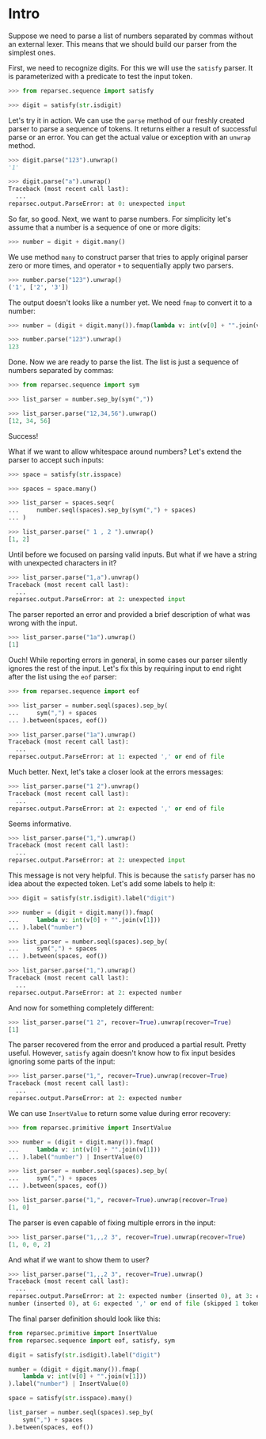 # Intro

Suppose we need to parse a list of numbers separated by commas without an
external lexer. This means that we should build our parser from the simplest
ones.

First, we need to recognize digits. For this we will use the `satisfy` parser.
It is parameterized with a predicate to test the input token.

```python
>>> from reparsec.sequence import satisfy

>>> digit = satisfy(str.isdigit)

```

Let's try it in action. We can use the `parse` method of our freshly created
parser to parse a sequence of tokens. It returns either a result of successful
parse or an error. You can get the actual value or exception with an `unwrap`
method.

```python
>>> digit.parse("123").unwrap()
'1'

>>> digit.parse("a").unwrap()
Traceback (most recent call last):
  ...
reparsec.output.ParseError: at 0: unexpected input

```

So far, so good. Next, we want to parse numbers. For simplicity let's assume
that a number is a sequence of one or more digits:

```python
>>> number = digit + digit.many()

```

We use method `many` to construct parser that tries to apply original parser
zero or more times, and operator `+` to sequentially apply two parsers.

```python
>>> number.parse("123").unwrap()
('1', ['2', '3'])

```

The output doesn't looks like a number yet. We need `fmap` to convert it to a
number:

```python
>>> number = (digit + digit.many()).fmap(lambda v: int(v[0] + "".join(v[1])))

>>> number.parse("123").unwrap()
123

```

Done. Now we are ready to parse the list. The list is just a sequence of
numbers separated by commas:

```python
>>> from reparsec.sequence import sym

>>> list_parser = number.sep_by(sym(","))

>>> list_parser.parse("12,34,56").unwrap()
[12, 34, 56]

```

Success!

What if we want to allow whitespace around numbers? Let's extend the parser to
accept such inputs:

```python
>>> space = satisfy(str.isspace)

>>> spaces = space.many()

>>> list_parser = spaces.seqr(
...     number.seql(spaces).sep_by(sym(",") + spaces)
... )

>>> list_parser.parse(" 1 , 2 ").unwrap()
[1, 2]

```

Until before we focused on parsing valid inputs. But what if we have a string
with unexpected characters in it?

```python
>>> list_parser.parse("1,a").unwrap()
Traceback (most recent call last):
  ...
reparsec.output.ParseError: at 2: unexpected input

```

The parser reported an error and provided a brief description of what was wrong
with the input.

```python
>>> list_parser.parse("1a").unwrap()
[1]

```

Ouch! While reporting errors in general, in some cases our parser silently
ignores the rest of the input. Let's fix this by requiring input to end right
after the list using the `eof` parser:

```python
>>> from reparsec.sequence import eof

>>> list_parser = number.seql(spaces).sep_by(
...     sym(",") + spaces
... ).between(spaces, eof())

>>> list_parser.parse("1a").unwrap()
Traceback (most recent call last):
  ...
reparsec.output.ParseError: at 1: expected ',' or end of file

```

Much better. Next, let's take a closer look at the errors messages:

```python
>>> list_parser.parse("1 2").unwrap()
Traceback (most recent call last):
  ...
reparsec.output.ParseError: at 2: expected ',' or end of file

```

Seems informative.

```python
>>> list_parser.parse("1,").unwrap()
Traceback (most recent call last):
  ...
reparsec.output.ParseError: at 2: unexpected input

```

This message is not very helpful. This is because the `satisfy` parser has no
idea about the expected token. Let's add some labels to help it:

```python
>>> digit = satisfy(str.isdigit).label("digit")

>>> number = (digit + digit.many()).fmap(
...     lambda v: int(v[0] + "".join(v[1]))
... ).label("number")

>>> list_parser = number.seql(spaces).sep_by(
...     sym(",") + spaces
... ).between(spaces, eof())

>>> list_parser.parse("1,").unwrap()
Traceback (most recent call last):
  ...
reparsec.output.ParseError: at 2: expected number

```

And now for something completely different:

```python
>>> list_parser.parse("1 2", recover=True).unwrap(recover=True)
[1]

```

The parser recovered from the error and produced a partial result. Pretty
useful. However, `satisfy` again doesn't know how to fix input besides ignoring
some parts of the input:

```python
>>> list_parser.parse("1,", recover=True).unwrap(recover=True)
Traceback (most recent call last):
  ...
reparsec.output.ParseError: at 2: expected number

```

We can use `InsertValue` to return some value during error recovery:

``` python
>>> from reparsec.primitive import InsertValue

>>> number = (digit + digit.many()).fmap(
...     lambda v: int(v[0] + "".join(v[1]))
... ).label("number") | InsertValue(0)

>>> list_parser = number.seql(spaces).sep_by(
...     sym(",") + spaces
... ).between(spaces, eof())

>>> list_parser.parse("1,", recover=True).unwrap(recover=True)
[1, 0]

```

The parser is even capable of fixing multiple errors in the input:

```python
>>> list_parser.parse("1,,,2 3", recover=True).unwrap(recover=True)
[1, 0, 0, 2]

```

And what if we want to show them to user?

```python
>>> list_parser.parse("1,,,2 3", recover=True).unwrap()
Traceback (most recent call last):
  ...
reparsec.output.ParseError: at 2: expected number (inserted 0), at 3: expected
number (inserted 0), at 6: expected ',' or end of file (skipped 1 token)

```

The final parser definition should look like this:

```python
from reparsec.primitive import InsertValue
from reparsec.sequence import eof, satisfy, sym

digit = satisfy(str.isdigit).label("digit")

number = (digit + digit.many()).fmap(
    lambda v: int(v[0] + "".join(v[1]))
).label("number") | InsertValue(0)

space = satisfy(str.isspace).many()

list_parser = number.seql(spaces).sep_by(
    sym(",") + spaces
).between(spaces, eof())
```

